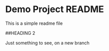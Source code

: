 # Demo Project README
This is a simple readme file

##HEADING 2

Just something to see, on a new branch